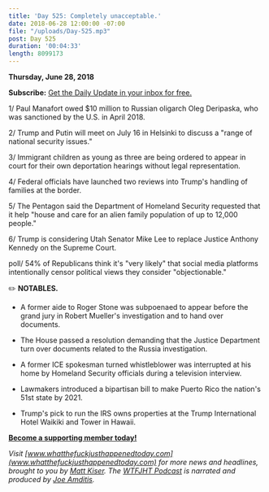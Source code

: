 ```yaml
---
title: 'Day 525: Completely unacceptable.'
date: 2018-06-28 12:00:00 -07:00
file: "/uploads/Day-525.mp3"
post: Day 525
duration: '00:04:33'
length: 8099173
---
```


**Thursday, June 28, 2018**

**Subscribe:** [Get the Daily Update in your inbox for free.](https://whatthefuckjusthappenedtoday.com/subscribe/)

1/ Paul Manafort owed $10 million to Russian oligarch Oleg Deripaska, who was sanctioned by the U.S. in April 2018.

2/ Trump and Putin will meet on July 16 in Helsinki to discuss a "range of national security issues."

3/ Immigrant children as young as three are being ordered to appear in court for their own deportation hearings without legal representation.

4/ Federal officials have launched two reviews into Trump's handling of families at the border.

5/ The Pentagon said the Department of Homeland Security requested that it help "house and care for an alien family population of up to 12,000 people."

6/ Trump is considering Utah Senator Mike Lee to replace Justice Anthony Kennedy on the Supreme Court.

poll/ 54% of Republicans think it's "very likely" that social media platforms intentionally censor political views they consider "objectionable."

✏️ **NOTABLES.**

* A former aide to Roger Stone was subpoenaed to appear before the grand jury in Robert Mueller's investigation and to hand over documents.

* The House passed a resolution demanding that the Justice Department turn over documents related to the Russia investigation.

* A former ICE spokesman turned whistleblower was interrupted at his home by Homeland Security officials during a television interview.

* Lawmakers introduced a bipartisan bill to make Puerto Rico the nation's 51st state by 2021.

* Trump's pick to run the IRS owns properties at the Trump International Hotel Waikiki and Tower in Hawaii.

**[Become a supporting member today!](https://whatthefuckjusthappenedtoday.com/membership/?utm_source=2017\+Donors&utm_campaign=8dccd905d9-&utm_medium=email&utm_term=0_3bd36f654c-8dccd905d9-169730397)**

*Visit [www.whatthefuckjusthappenedtoday.com](www.whatthefuckjusthappenedtoday.com) for more news and headlines, brought to you by [Matt Kiser](https://twitter.com/Matt_Kiser). The [WTFJHT Podcast](https://whatthefuckjusthappenedtoday.com/podcasts/) is narrated and produced by [Joe Amditis](https://twitter.com/jsamditis).*